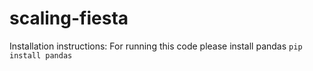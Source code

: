 # scaling-fiesta


Installation instructions:
For running this code please install pandas
```pip install pandas```